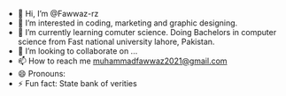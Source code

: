 - 👋 Hi, I’m @Fawwaz-rz
- 👀 I’m interested in coding, marketing and graphic designing.
- 🌱 I’m currently learning comuter science. Doing Bachelors in computer science from Fast national university lahore, Pakistan.
- 💞️ I’m looking to collaborate on ...
- 📫 How to reach me muhammadfawwaz2021@gmail.com 
- 😄 Pronouns: 
- ⚡ Fun fact: State bank of verities




